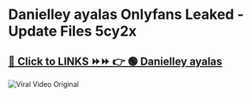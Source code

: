 
 # Danielley ayalas Onlyfans Leaked - Update Files 5cy2x

## <h2><a href="https://clipsfans.com/Danielley_ayalas&ref=git">🔗 Click to LINKS ⏩⏩ 👉 🟢 Danielley ayalas </a></h2>

<a href="https://clipsfans.com/Danielley_ayalas&ref=git" rel="nofollow" data-target="animated-image.originalLink"><img src="https://i.ibb.co.com/xMMVF88/686577567.gif" alt="Viral Video Original" style="max-width: 100%; display: inline-block;" data-target="animated-image.originalImage"></a>

